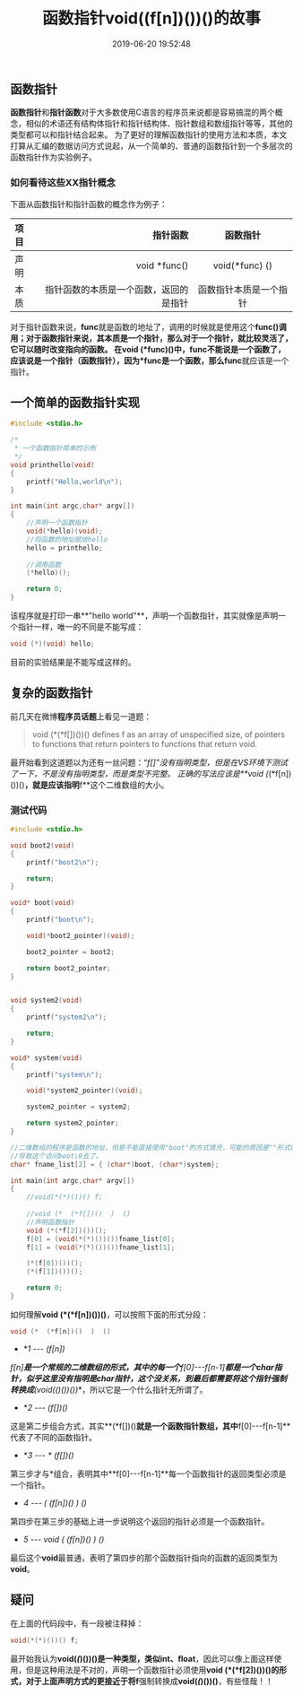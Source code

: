 ﻿---
layout: article
title:  "函数指针void((f[n])())()的故事"
date:   2019-06-20 19:52:48
categories: language
toc: true
image:
    teaser: /teaser/linux.jpg
---

## 函数指针

**函数指针**和**指针函数**对于大多数使用C语言的程序员来说都是容易搞混的两个概念，相似的术语还有结构体指针和指针结构体、指针数组和数组指针等等，其他的类型都可以和指针结合起来。
为了更好的理解函数指针的使用方法和本质，本文打算从汇编的数据访问方式说起，从一个简单的、普通的函数指针到一个多层次的函数指针作为实验例子。

### 如何看待这些XX指针概念

下面从函数指针和指针函数的概念作为例子：

| 项目       |    指针函数 	| 函数指针  			|
| :-------- 	| --------:  			| :--:     					|
| 声明       | void *func()    |  void(*func) () 	 |
| 本质       |   指针函数的本质是一个函数，返回的是指针   		|  函数指针本质是一个指针   				|

对于指针函数来说，**func**就是函数的地址了，调用的时候就是使用这个**func()**调用；对于函数指针来说，其本质是一个指针，那么对于一个指针，就比较灵活了，它可以随时改变指向的函数。
在**void (*func)()**中，**func**不能说是一个函数了，应该说是一个指针（函数指针），因为\*func是一个函数，那么**func**就应该是一个指针。

## 一个简单的函数指针实现

```c
#include <stdio.h>

/*
 * 一个函数指针简单的示例
 */
void printhello(void)
{
	printf("Hello,world\n");
}

int main(int argc,char* argv[])
{
	//声明一个函数指针
	void(*hello)(void);
	//将函数的地址赋给hello
	hello = printhello;
	
	//调用函数
	(*hello)();

	return 0;
}

```

该程序就是打印一串**"hello world"**，声明一个函数指针，其实就像是声明一个指针一样，唯一的不同是不能写成：

```c
void (*)(void) hello;
```

目前的实验结果是不能写成这样的。

## 复杂的函数指针

前几天在微博**程序员话题**上看见一道题：

> void (*(*f[])())()
> defines f as an array of unspecified size, of pointers to functions that return pointers to functions that return void.
> 

最开始看到这道题以为还有一丝问题：“*f[]”没有指明类型，但是在VS环境下测试了一下，不是没有指明类型，而是类型不完整。
正确的写法应该是**void (*(*f[n])())()**，就是应该指明**f**这个二维数组的大小。

### 测试代码

```c
#include <stdio.h>

void boot2(void)
{
	printf("boot2\n");

	return;
}

void* boot(void)
{
	printf("boot\n");

	void(*boot2_pointer)(void);

	boot2_pointer = boot2;

	return boot2_pointer;
}


void system2(void)
{
	printf("system2\n");

	return;
}

void* system(void)
{
	printf("system\n");

	void(*system2_pointer)(void);

	system2_pointer = system2;

	return system2_pointer;
}

//二维数组的程序是函数的地址，但是不能直接使用"boot"的方式填充，可能的原因是""形式的字符串后边还有一个'\0'
//导致这个访问boot\0去了。
char* fname_list[2] = { (char*)boot, (char*)system};

int main(int argc,char* argv[])
{
	//void(*(*)())() f;
	
	//void (*  (*f[])()  )  ()
	//声明函数指针
	void (*(*f[2])())();
	f[0] = (void(*(*)())())fname_list[0];
	f[1] = (void(*(*)())())fname_list[1];

	(*(f[0])())();
	(*(f[1])())();

	return 0;
}

```

如何理解**void (*(*f[n])())()**，可以按照下面的形式分段：

```c
void (*  (*f[n])()  )  ()
```

 -  **1 --- (*f[n])**

***f[n]**是一个常规的二维数组的形式，其中的每一个**f[0]---f[n-1]**都是一个char指针，似乎这里没有指明是char指针，这个没关系，到最后都需要将这个指针强制转换成**(void(*(*)())())**，所以它是一个什么指针无所谓了。

 -  **2 --- (*f[])()**

这是第二步组合方式，其实**(*f[])()**就是一个函数指针数组，其中**f[0]---f[n-1]**代表了不同的函数指针。

 -  **3 --- * (*f[])()**

第三步才与*组合，表明其中**f[0]---f[n-1]**每一个函数指针的返回类型必须是一个指针。

- **4 --- (*  (*f[n])()  )  ()**

第四步在第三步的基础上进一步说明这个返回的指针必须是一个函数指针。

- **5 --- void (*  (*f[n])()  )  ()**

最后这个**void**最普通，表明了第四步的那个函数指针指向的函数的返回类型为**void**。

## 疑问

在上面的代码段中，有一段被注释掉：

```c
void(*(*)())() f;
```

最开始我认为**void(*(*)())()**是一种类型，类似**int、float**，因此可以像上面这样使用，但是这种用法是不对的，声明一个函数指针必须使用**void (*(*f[2])())()**的形式，对于上面声明方式的更接近于将**f**强制转换成**void(*(*)())()**，有些怪哉！！
